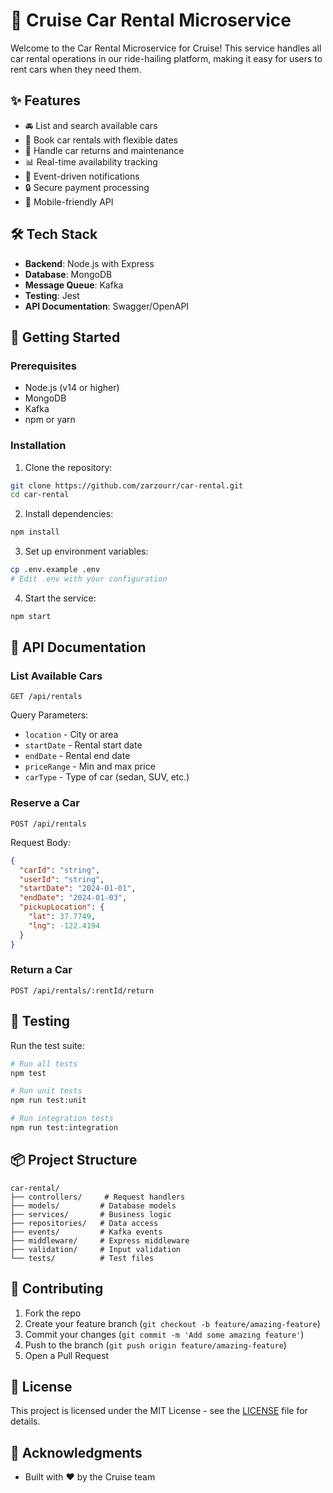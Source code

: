 # 🚗 Cruise Car Rental Microservice

Welcome to the Car Rental Microservice for Cruise! This service handles all car rental operations in our ride-hailing platform, making it easy for users to rent cars when they need them.

## ✨ Features

- 🚘 List and search available cars
- 📅 Book car rentals with flexible dates
- 🔄 Handle car returns and maintenance
- 📊 Real-time availability tracking
- 🔔 Event-driven notifications
- 🔒 Secure payment processing
- 📱 Mobile-friendly API

## 🛠️ Tech Stack

- **Backend**: Node.js with Express
- **Database**: MongoDB
- **Message Queue**: Kafka
- **Testing**: Jest
- **API Documentation**: Swagger/OpenAPI

## 🚀 Getting Started

### Prerequisites

- Node.js (v14 or higher)
- MongoDB
- Kafka
- npm or yarn

### Installation

1. Clone the repository:
```bash
git clone https://github.com/zarzourr/car-rental.git
cd car-rental
```

2. Install dependencies:
```bash
npm install
```

3. Set up environment variables:
```bash
cp .env.example .env
# Edit .env with your configuration
```

4. Start the service:
```bash
npm start
```

## 📡 API Documentation

### List Available Cars
```http
GET /api/rentals
```
Query Parameters:
- `location` - City or area
- `startDate` - Rental start date
- `endDate` - Rental end date
- `priceRange` - Min and max price
- `carType` - Type of car (sedan, SUV, etc.)

### Reserve a Car
```http
POST /api/rentals
```
Request Body:
```json
{
  "carId": "string",
  "userId": "string",
  "startDate": "2024-01-01",
  "endDate": "2024-01-03",
  "pickupLocation": {
    "lat": 37.7749,
    "lng": -122.4194
  }
}
```

### Return a Car
```http
POST /api/rentals/:rentId/return
```

## 🧪 Testing

Run the test suite:
```bash
# Run all tests
npm test

# Run unit tests
npm run test:unit

# Run integration tests
npm run test:integration
```

## 📦 Project Structure

```
car-rental/
├── controllers/     # Request handlers
├── models/         # Database models
├── services/       # Business logic
├── repositories/   # Data access
├── events/         # Kafka events
├── middleware/     # Express middleware
├── validation/     # Input validation
└── tests/          # Test files
```

## 🤝 Contributing

1. Fork the repo
2. Create your feature branch (`git checkout -b feature/amazing-feature`)
3. Commit your changes (`git commit -m 'Add some amazing feature'`)
4. Push to the branch (`git push origin feature/amazing-feature`)
5. Open a Pull Request

## 📝 License

This project is licensed under the MIT License - see the [LICENSE](LICENSE) file for details.

## 🙏 Acknowledgments

- Built with ❤️ by the Cruise team 
